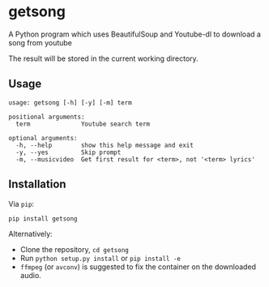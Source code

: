 getsong
=======

A Python program which uses BeautifulSoup and Youtube-dl to download a song from youtube

The result will be stored in the current working directory.

Usage
-----

    usage: getsong [-h] [-y] [-m] term
    
    positional arguments:
      term              Youtube search term
    
    optional arguments:
      -h, --help        show this help message and exit
      -y, --yes         Skip prompt
      -m, --musicvideo  Get first result for <term>, not '<term> lyrics'

Installation
------------

Via `pip`:

    pip install getsong

Alternatively:

 * Clone the repository, `cd getsong`
 * Run `python setup.py install` or `pip install -e`
  * `ffmpeg` (or `avconv`) is suggested to fix the container on the downloaded audio.
